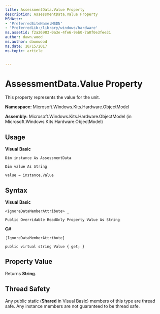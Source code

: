 ```yaml
---
title: AssessmentData.Value Property
description: AssessmentData.Value Property
MSHAttr:
- 'PreferredSiteName:MSDN'
- 'PreferredLib:/library/windows/hardware'
ms.assetid: f2a26983-0a3e-4fe6-9eb0-7a0f0e3fee31
author: dawn.wood
ms.author: dawnwood
ms.date: 10/15/2017
ms.topic: article


---
```


# AssessmentData.Value Property


This property represents the value for the unit.

**Namespace:** Microsoft.Windows.Kits.Hardware.ObjectModel

**Assembly:** Microsoft.Windows.Kits.Hardware.ObjectModel (in Microsoft.Windows.Kits.Hardware.ObjectModel)

## <span id="Usage"></span><span id="usage"></span><span id="USAGE"></span>Usage


**Visual Basic**

`Dim instance As AssessmentData`

`Dim value As String`

`value = instance.Value`

## <span id="Syntax"></span><span id="syntax"></span><span id="SYNTAX"></span>Syntax


**Visual Basic**

`<IgnoreDataMemberAttribute> _`

`Public Overridable ReadOnly Property Value As String`

**C#**

`[IgnoreDataMemberAttribute]`

`public virtual string Value { get; }`

## <span id="Property_Value"></span><span id="property_value"></span><span id="PROPERTY_VALUE"></span>Property Value


Returns **String**.

## <span id="Thread_Safety"></span><span id="thread_safety"></span><span id="THREAD_SAFETY"></span>Thread Safety


Any public static (**Shared** in Visual Basic) members of this type are thread safe. Any instance members are not guaranteed to be thread safe.

 

 






